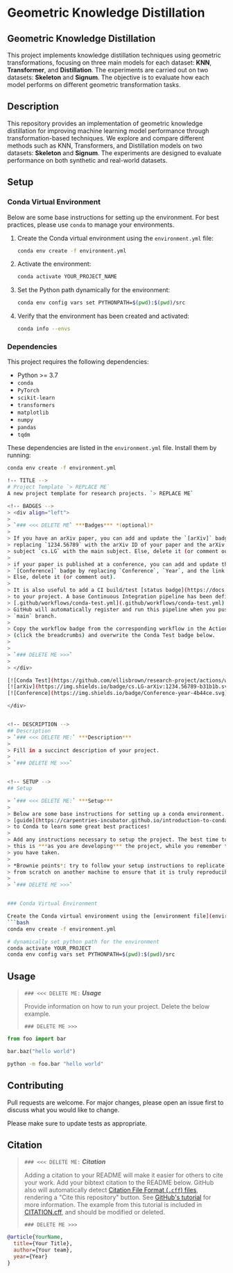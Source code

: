 # Geometric Knowledge Distillation

## Geometric Knowledge Distillation

This project implements knowledge distillation techniques using geometric transformations, focusing on three main models for each dataset: **KNN**, **Transformer**, and **Distillation**. The experiments are carried out on two datasets: **Skeleton** and **Signum**. The objective is to evaluate how each model performs on different geometric transformation tasks.

## Description

This repository provides an implementation of geometric knowledge distillation for improving machine learning model performance through transformation-based techniques. We explore and compare different methods such as KNN, Transformers, and Distillation models on two datasets: **Skeleton** and **Signum**. The experiments are designed to evaluate performance on both synthetic and real-world datasets.

## Setup

### Conda Virtual Environment

Below are some base instructions for setting up the environment. For best practices, please use `conda` to manage your environments.

1. Create the Conda virtual environment using the `environment.yml` file:

    ```bash
    conda env create -f environment.yml
    ```

2. Activate the environment:

    ```bash
    conda activate YOUR_PROJECT_NAME
    ```

3. Set the Python path dynamically for the environment:

    ```bash
    conda env config vars set PYTHONPATH=$(pwd):$(pwd)/src
    ```

4. Verify that the environment has been created and activated:

    ```bash
    conda info --envs
    ```

### Dependencies

This project requires the following dependencies:

- Python >= 3.7
- `conda`
- `PyTorch`
- `scikit-learn`
- `transformers`
- `matplotlib`
- `numpy`
- `pandas`
- `tqdm`

These dependencies are listed in the `environment.yml` file. Install them by running:

```bash
conda env create -f environment.yml

!-- TITLE -->
# Project Template `> REPLACE ME`
A new project template for research projects. `> REPLACE ME`

<!-- BADGES -->
> <div align="left">
> 
> `### <<< DELETE ME` ***Badges*** *(optional)*
>  
> If you have an arXiv paper, you can add and update the `[arXiv]` badge by
> replacing `1234.56789` with the arXiv ID of your paper and the arXiv
> subject `cs.LG` with the main subject. Else, delete it (or comment out).
>
> if your paper is published at a conference, you can add and update the
> `[Conference]` badge by replacing `Conference`, `Year`, and the link fields.
> Else, delete it (or comment out).
> 
> It is also useful to add a CI build/test [status badge](https://docs.github.com/en/actions/monitoring-and-troubleshooting-workflows/adding-a-workflow-status-badge)
> to your project. A base Continuous Integration pipeline has been defined in
> [.github/workflows/conda-test.yml](.github/workflows/conda-test.yml)
> GitHub will automatically register and run this pipeline when you push to the
> `main` branch.
> 
> Copy the workflow badge from the corresponding workflow in the Actions tab
> (click the breadcrumbs) and overwrite the Conda Test badge below.
> 
> 
> `### DELETE ME >>>`
>
> </div>

[![Conda Test](https://github.com/ellisbrown/research-project/actions/workflows/conda-test.yml/badge.svg)](https://github.com/ellisbrown/research-project/actions/workflows/conda-test.yml)
[![arXiv](https://img.shields.io/badge/cs.LG-arXiv:1234.56789-b31b1b.svg)](https://arxiv.org/abs/1234.56789)
[![Conference](https://img.shields.io/badge/Conference-year-4b44ce.svg)](https://yourconference.org/2020)

</div>


<!-- DESCRIPTION -->
## Description
> `### <<< DELETE ME:` ***Description***
>  
> Fill in a succinct description of your project.
> 
> `### DELETE ME >>>`


<!-- SETUP -->
## Setup

> `### <<< DELETE ME:` ***Setup***
>  
> Below are some base instructions for setting up a conda environment. See this
> [guide](https://carpentries-incubator.github.io/introduction-to-conda-for-data-scientists/)
> to Conda to learn some great best practices!
> 
> Add any instructions necessary to setup the project. The best time to create
> this is ***as you are developing*** the project, while you remember the steps
> you have taken.
>
> *Brownie points*: try to follow your setup instructions to replicate the setup
> from scratch on another machine to ensure that it is truly reproducible.
> 
> `### DELETE ME >>>`


### Conda Virtual Environment

Create the Conda virtual environment using the [environment file](environment.yml):
```bash
conda env create -f environment.yml

# dynamically set python path for the environment
conda activate YOUR_PROJECT
conda env config vars set PYTHONPATH=$(pwd):$(pwd)/src
```


<!-- USAGE -->
## Usage
> `### <<< DELETE ME:` ***Usage***
>  
> Provide information on how to run your project. Delete the below example.
> 
> `### DELETE ME >>>`

```python
from foo import bar

bar.baz("hello world")
```

```bash
python -m foo.bar "hello world"
```


<!-- CONTRIBUTING -->
## Contributing
Pull requests are welcome. For major changes, please open an issue first to discuss what you would like to change.

Please make sure to update tests as appropriate.


<!-- CITATION -->
## Citation

> `### <<< DELETE ME:` ***Citation***
>  
> Adding a citation to your README will make it easier for others to cite your
> work. Add your bibtext citation to the README below. GitHub also will
>  automatically detect [Citation File Format (`.cff`) files](https://citation-file-format.github.io/),
> rendering a "Cite this repository" button. See [GitHub's tutorial](https://docs.github.com/en/repositories/managing-your-repositorys-settings-and-features/customizing-your-repository/about-citation-files)
> for more information. The example from this tutorial is included in 
> [CITATION.cff](CITATION.cff), and should be modified or deleted.
> 
> `### DELETE ME >>>`


```bibtex
@article{YourName,
  title={Your Title},
  author={Your team},
  year={Year}
}
```

